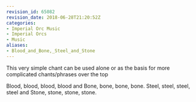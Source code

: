 ```yaml
---
revision_id: 65082
revision_date: 2018-06-28T21:20:52Z
categories:
- Imperial Orc Music
- Imperial Orcs
- Music
aliases:
- Blood_and_Bone,_Steel_and_Stone
---
```


This very simple chant can be used alone or as the basis for more complicated chants/phrases over the top


Blood, blood, blood, blood and
Bone, bone, bone, bone.
Steel, steel, steel, steel and
Stone, stone, stone, stone.




